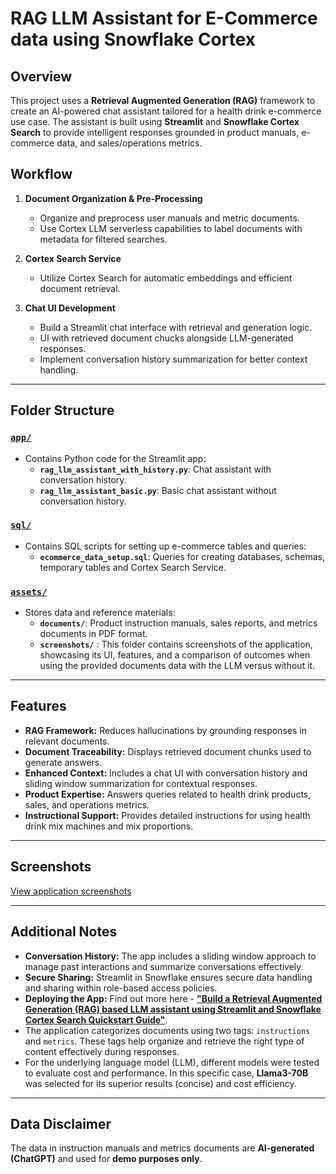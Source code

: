 # RAG LLM Assistant for E-Commerce data using Snowflake Cortex  

## Overview  
This project uses a **Retrieval Augmented Generation (RAG)** framework to create an AI-powered chat assistant tailored for a health drink e-commerce use case. The assistant is built using **Streamlit** and **Snowflake Cortex Search** to provide intelligent responses grounded in product manuals, e-commerce data, and sales/operations metrics.  

## Workflow  
1. **Document Organization & Pre-Processing**  
   - Organize and preprocess user manuals and metric documents.  
   - Use Cortex LLM serverless capabilities to label documents with metadata for filtered searches.  

2. **Cortex Search Service**  
   - Utilize Cortex Search for automatic embeddings and efficient document retrieval.  

3. **Chat UI Development**  
   - Build a Streamlit chat interface with retrieval and generation logic.  
   - UI with retrieved document chucks alongside LLM-generated responses.  
   - Implement conversation history summarization for better context handling.  

---

## Folder Structure  

### [`app/`](https://github.com/bhargaviHQ/rag-llm-assistant-with-snowflake-cortex/tree/main/app)  
- Contains Python code for the Streamlit app:  
  - **`rag_llm_assistant_with_history.py`**: Chat assistant with conversation history.  
  - **`rag_llm_assistant_basic.py`**: Basic chat assistant without conversation history.  

### [`sql/`](https://github.com/bhargaviHQ/rag-llm-assistant-with-snowflake-cortex/tree/main/sql) 
- Contains SQL scripts for setting up e-commerce tables and queries:  
  - **`ecommerce_data_setup.sql`**: Queries for creating databases, schemas, temporary tables and Cortex Search Service.

### [`assets/`](https://github.com/bhargaviHQ/rag-llm-assistant-with-snowflake-cortex/tree/main/assets) 
- Stores data and reference materials:  
  - **`documents/`**: Product instruction manuals, sales reports, and metrics documents in PDF format.  
  - **`screenshots/`** : This folder contains screenshots of the application, showcasing its UI, features, and a comparison of outcomes when using the provided documents data with the LLM versus without it.

---
## Features  
- **RAG Framework:** Reduces hallucinations by grounding responses in relevant documents.  
- **Document Traceability:** Displays retrieved document chunks used to generate answers.  
- **Enhanced Context:** Includes a chat UI with conversation history and sliding window summarization for contextual responses.  
- **Product Expertise:** Answers queries related to health drink products, sales, and operations metrics.  
- **Instructional Support:** Provides detailed instructions for using health drink mix machines and mix proportions.  

---

## Screenshots
[View application screenshots](https://github.com/bhargaviHQ/rag-llm-assistant-with-snowflake-cortex/tree/main/assets/screenshots)

---
## Additional Notes  

- **Conversation History:** The app includes a sliding window approach to manage past interactions and summarize conversations effectively.  
- **Secure Sharing:** Streamlit in Snowflake ensures secure data handling and sharing within role-based access policies.  
- **Deploying the App:** Find out more here - [**"Build a Retrieval Augmented Generation (RAG) based LLM assistant using Streamlit and Snowflake Cortex Search Quickstart Guide"**](https://quickstarts.snowflake.com/guide/ask_questions_to_your_own_documents_with_snowflake_cortex_search/index.html).
-  The application categorizes documents using two tags: `instructions` and `metrics`. These tags help organize and retrieve the right type of content effectively during responses.
- For the underlying language model (LLM), different models were tested to evaluate cost and performance. In this specific case, **Llama3-70B** was selected for its superior results (concise) and cost efficiency.
---

## Data Disclaimer  

The data in instruction manuals and metrics documents are **AI-generated (ChatGPT)** and used for **demo purposes only**.   
